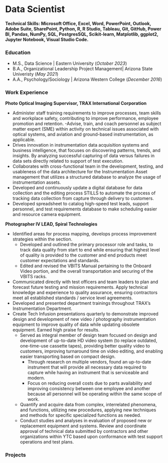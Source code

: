 # Data Scientist

#### Technical Skills: Microsoft Office, Excel, Word, PowerPoint, Outlook, Adobe Suite, SharePoint, Python, R, R Studio, Tableau, Git, GitHub, Power BI, Pandas, NumPy, SQL, PostgresSQL, Scikit-learn, Matplotlib, ggplot2, Jupyter Notebook, Visual Studio Code. 

### Education
- M.S., Data Science | Eastern University (_October 2023_)								       		
- B.A., Organizational Leadership Project Management| Arizona State Univeristy (_May 2021_)	 			        		
- A.A., Psychology/Sociology | Arizona Western College (_December 2016_)

### Work Experience
**Photo Optical Imaging Supervisor, TRAX International Corporation**
- Administer staff training requirements to improve processes, team skills and workplace safety, contributing to improve performance, employee promotion and retention.
    -Advise, train, and coach personnel as subject matter expert (SME) within activity on technical issues associated with optical systems, and aviation and ground-based instrumentation, as applicable.
- Drives innovation in instrumentation data acquisition systems and business intelligence, that focuses on discovering patterns, trends, and insights. By analyzing successful capturing of data versus failures in data sets directly related to support of test execution.
- Collaborates with cross-functional team in the development, testing, and usableness of the data architecture for the Instrumentation Asset management that utilizes a structured database to analyze the usage of instrumentation assets.
- Developed and continuously update a digital database for data collection and the editing process STILLS to automate the process of tracking data collection from capture through delivery to customers.
- Developed spreadsheet to catalog high-speed test leads, support personnel, and test requirements database to make scheduling easier and resource camera equipment.

**Photographer IV LEAD, Spiral Technologies**
- Identified areas for process mapping, develops process improvement strategies within the section.
    - Developed and outlined the primary processor role and tasks, to track data quality from start to end while ensuring that highest level of quality is provided to the customer and end products meet customer expectations and standards.
    - Edited and revised the VBITS Manual pertaining to the Onboard Video portion, and the overall transportation and securing of the VBITS racks.
- Communicated directly with test officers and team leaders to plan and forecast future testing and mission requirements. Apply technical knowledge and experience to quality assurance, ensuring contractors meet all established standards / service level agreements.
- Developed and presented department trainings throughout TRAX’s Instrumentation Department.
- Create Tech Infusion presentations quarterly to demonstrate improved design and development of new video / photography instrumentation equipment to improve quality of data while updating obsolete equipment. Earned high praise for results.
    - Served as integral member of design team focused on design and development of up-to-date HD video system (to replace outdated, one-time-use cassette tapes), providing better quality video to customers, improving turnaround time on video editing, and enabling easier transporting based on compact design.
        - Through research on multiple vendors, found an up-to-date instrument that will provide all necessary data required to capture while having an instrument that is serviceable and modern.
        - Focus on reducing overall costs due to parts availability and improving consistency between one employee and another because all personnel will be operating within the same scope of work.
    - Quantify and acquire data from complex, interrelated phenomena, and functions, utilizing new procedures, applying new techniques and methods for specific specialized functions as needed.
    - Conduct studies and analyses in evaluation of proposed new or replacement equipment and systems. Review and coordinate approval of technical data submitted by contractors and other organizations within YTC based upon conformance with test support operations and test plans.

### Projects


